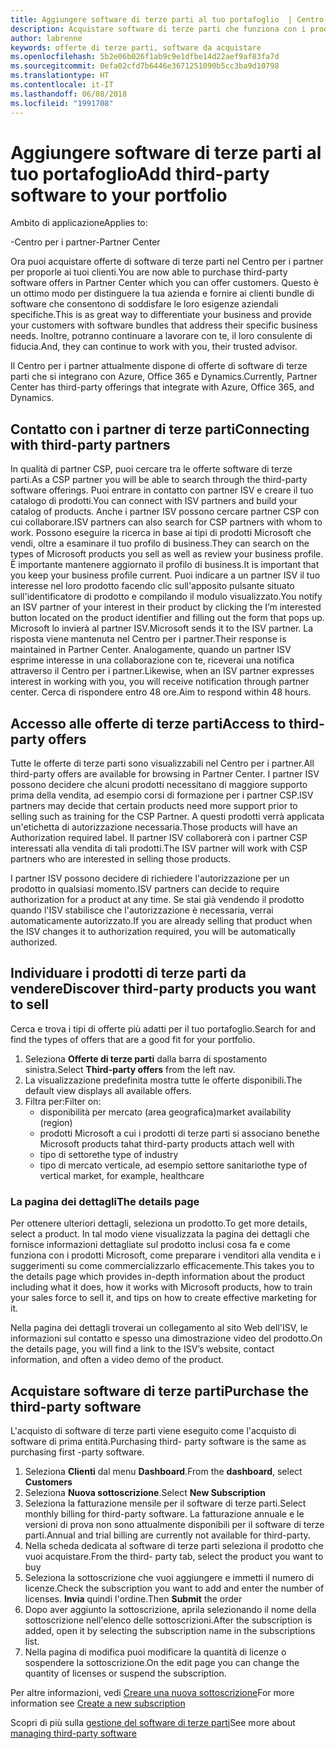 ```yaml
---
title: Aggiungere software di terze parti al tuo portafoglio  | Centro per i partner
description: Acquistare software di terze parti che funziona con i prodotti Microsoft
author: labrenne
keywords: offerte di terze parti, software da acquistare
ms.openlocfilehash: 5b2e06b026f1ab9c9e1dfbe14d22aef9af83fa7d
ms.sourcegitcommit: 0efa02cfd7b6446e3671251090b5cc3ba9d10798
ms.translationtype: HT
ms.contentlocale: it-IT
ms.lasthandoff: 06/08/2018
ms.locfileid: "1991708"
---
```

# <a name="add-third-party-software-to-your-portfolio"></a><span data-ttu-id="e91f0-104">Aggiungere software di terze parti al tuo portafoglio</span><span class="sxs-lookup"><span data-stu-id="e91f0-104">Add third-party software to your portfolio</span></span>

<span data-ttu-id="e91f0-105">Ambito di applicazione</span><span class="sxs-lookup"><span data-stu-id="e91f0-105">Applies to:</span></span>

<span data-ttu-id="e91f0-106">-Centro per i partner</span><span class="sxs-lookup"><span data-stu-id="e91f0-106">-Partner Center</span></span>

<span data-ttu-id="e91f0-107">Ora puoi acquistare offerte di software di terze parti nel Centro per i partner per proporle ai tuoi clienti.</span><span class="sxs-lookup"><span data-stu-id="e91f0-107">You are now able to purchase third-party software offers in Partner Center which you can offer customers.</span></span> <span data-ttu-id="e91f0-108">Questo è un ottimo modo per distinguere la tua azienda e fornire ai clienti bundle di software che consentono di soddisfare le loro esigenze aziendali specifiche.</span><span class="sxs-lookup"><span data-stu-id="e91f0-108">This is as great way to differentiate your business and provide your customers with software bundles that address their specific business needs.</span></span> <span data-ttu-id="e91f0-109">Inoltre, potranno continuare a lavorare con te, il loro consulente di fiducia.</span><span class="sxs-lookup"><span data-stu-id="e91f0-109">And, they can continue to work with you, their trusted advisor.</span></span>

<span data-ttu-id="e91f0-110">Il Centro per i partner attualmente dispone di offerte di software di terze parti che si integrano con Azure, Office 365 e Dynamics.</span><span class="sxs-lookup"><span data-stu-id="e91f0-110">Currently, Partner Center has third-party offerings that integrate with Azure, Office 365, and Dynamics.</span></span> 

## <a name="connecting-with-third-party-partners"></a><span data-ttu-id="e91f0-111">Contatto con i partner di terze parti</span><span class="sxs-lookup"><span data-stu-id="e91f0-111">Connecting with third-party partners</span></span>
 
<span data-ttu-id="e91f0-112">In qualità di partner CSP, puoi cercare tra le offerte software di terze parti.</span><span class="sxs-lookup"><span data-stu-id="e91f0-112">As a CSP partner you will be able to search through the third-party software offerings.</span></span> <span data-ttu-id="e91f0-113">Puoi entrare in contatto con partner ISV e creare il tuo catalogo di prodotti.</span><span class="sxs-lookup"><span data-stu-id="e91f0-113">You can connect with ISV partners and build your catalog of products.</span></span> <span data-ttu-id="e91f0-114">Anche i partner ISV possono cercare partner CSP con cui collaborare.</span><span class="sxs-lookup"><span data-stu-id="e91f0-114">ISV partners can also search for CSP partners with whom to work.</span></span> <span data-ttu-id="e91f0-115">Possono eseguire la ricerca in base ai tipi di prodotti Microsoft che vendi, oltre a esaminare il tuo profilo di business.</span><span class="sxs-lookup"><span data-stu-id="e91f0-115">They can search on the types of Microsoft products you sell as well as review your business profile.</span></span> <span data-ttu-id="e91f0-116">È importante mantenere aggiornato il profilo di business.</span><span class="sxs-lookup"><span data-stu-id="e91f0-116">It is important that you keep your business profile current.</span></span> <span data-ttu-id="e91f0-117">Puoi indicare a un partner ISV il tuo interesse nel loro prodotto facendo clic sull'apposito pulsante situato sull'identificatore di prodotto e compilando il modulo visualizzato.</span><span class="sxs-lookup"><span data-stu-id="e91f0-117">You notify an ISV partner of your interest in their product by clicking the I’m interested button located on the product identifier and filling out the form that pops up.</span></span> <span data-ttu-id="e91f0-118">Microsoft lo invierà al partner ISV.</span><span class="sxs-lookup"><span data-stu-id="e91f0-118">Microsoft sends it to the ISV partner.</span></span> <span data-ttu-id="e91f0-119">La risposta viene mantenuta nel Centro per i partner.</span><span class="sxs-lookup"><span data-stu-id="e91f0-119">Their response is maintained in Partner Center.</span></span> <span data-ttu-id="e91f0-120">Analogamente, quando un partner ISV esprime interesse in una collaborazione con te, riceverai una notifica attraverso il Centro per i partner.</span><span class="sxs-lookup"><span data-stu-id="e91f0-120">Likewise, when an ISV partner expresses interest in working with you, you will receive notification through partner center.</span></span> <span data-ttu-id="e91f0-121">Cerca di rispondere entro 48 ore.</span><span class="sxs-lookup"><span data-stu-id="e91f0-121">Aim to respond within 48 hours.</span></span>

## <a name="access-to-third-party-offers"></a><span data-ttu-id="e91f0-122">Accesso alle offerte di terze parti</span><span class="sxs-lookup"><span data-stu-id="e91f0-122">Access to third-party offers</span></span>

<span data-ttu-id="e91f0-123">Tutte le offerte di terze parti sono visualizzabili nel Centro per i partner.</span><span class="sxs-lookup"><span data-stu-id="e91f0-123">All third-party offers are available for browsing in Partner Center.</span></span> <span data-ttu-id="e91f0-124">I partner ISV possono decidere che alcuni prodotti necessitano di maggiore supporto prima della vendita, ad esempio corsi di formazione per i partner CSP.</span><span class="sxs-lookup"><span data-stu-id="e91f0-124">ISV partners may decide that certain products need more support prior to selling such as training for the CSP Partner.</span></span> <span data-ttu-id="e91f0-125">A questi prodotti verrà applicata un'etichetta di autorizzazione necessaria.</span><span class="sxs-lookup"><span data-stu-id="e91f0-125">Those products will have an Authorization required label.</span></span> <span data-ttu-id="e91f0-126">Il partner ISV collaborerà con i partner CSP interessati alla vendita di tali prodotti.</span><span class="sxs-lookup"><span data-stu-id="e91f0-126">The ISV partner will work with CSP partners who are interested in selling those products.</span></span> 

<span data-ttu-id="e91f0-127">I partner ISV possono decidere di richiedere l'autorizzazione per un prodotto in qualsiasi momento.</span><span class="sxs-lookup"><span data-stu-id="e91f0-127">ISV partners can decide to require authorization for a product at any time.</span></span> <span data-ttu-id="e91f0-128">Se stai già vendendo il prodotto quando l'ISV stabilisce che l'autorizzazione è necessaria, verrai automaticamente autorizzato.</span><span class="sxs-lookup"><span data-stu-id="e91f0-128">If you are already selling that product when the ISV changes it to authorization required, you will be automatically authorized.</span></span>

## <a name="discover-third-party-products-you-want-to-sell"></a><span data-ttu-id="e91f0-129">Individuare i prodotti di terze parti da vendere</span><span class="sxs-lookup"><span data-stu-id="e91f0-129">Discover third-party products you want to sell</span></span>

<span data-ttu-id="e91f0-130">Cerca e trova i tipi di offerte più adatti per il tuo portafoglio.</span><span class="sxs-lookup"><span data-stu-id="e91f0-130">Search for and find the types of offers that are a good fit for your portfolio.</span></span> 

1. <span data-ttu-id="e91f0-131">Seleziona **Offerte di terze parti** dalla barra di spostamento sinistra.</span><span class="sxs-lookup"><span data-stu-id="e91f0-131">Select **Third-party offers** from the left nav.</span></span>
2. <span data-ttu-id="e91f0-132">La visualizzazione predefinita mostra tutte le offerte disponibili.</span><span class="sxs-lookup"><span data-stu-id="e91f0-132">The default view displays all available offers.</span></span>
3. <span data-ttu-id="e91f0-133">Filtra per:</span><span class="sxs-lookup"><span data-stu-id="e91f0-133">Filter on:</span></span>
    - <span data-ttu-id="e91f0-134">disponibilità per mercato (area geografica)</span><span class="sxs-lookup"><span data-stu-id="e91f0-134">market availability (region)</span></span>
    - <span data-ttu-id="e91f0-135">prodotti Microsoft a cui i prodotti di terze parti si associano bene</span><span class="sxs-lookup"><span data-stu-id="e91f0-135">the Microsoft products tahat third-party products attach well with</span></span>
    - <span data-ttu-id="e91f0-136">tipo di settore</span><span class="sxs-lookup"><span data-stu-id="e91f0-136">the type of industry</span></span>
    - <span data-ttu-id="e91f0-137">tipo di mercato verticale, ad esempio settore sanitario</span><span class="sxs-lookup"><span data-stu-id="e91f0-137">the type of vertical market, for example, healthcare</span></span>

### <a name="the-details-page"></a><span data-ttu-id="e91f0-138">La pagina dei dettagli</span><span class="sxs-lookup"><span data-stu-id="e91f0-138">The details page</span></span>

<span data-ttu-id="e91f0-139">Per ottenere ulteriori dettagli, seleziona un prodotto.</span><span class="sxs-lookup"><span data-stu-id="e91f0-139">To get more details, select a product.</span></span> <span data-ttu-id="e91f0-140">In tal modo viene visualizzata la pagina dei dettagli che fornisce informazioni dettagliate sul prodotto inclusi cosa fa e come funziona con i prodotti Microsoft, come preparare i venditori alla vendita e i suggerimenti su come commercializzarlo efficacemente.</span><span class="sxs-lookup"><span data-stu-id="e91f0-140">This takes you to the details page which provides in-depth information about the product including what it does, how it works with Microsoft products, how to train your sales force to sell it, and tips on how to create effective marketing for it.</span></span>

<span data-ttu-id="e91f0-141">Nella pagina dei dettagli troverai un collegamento al sito Web dell'ISV, le informazioni sul contatto e spesso una dimostrazione video del prodotto.</span><span class="sxs-lookup"><span data-stu-id="e91f0-141">On the details page, you will find a link to the ISV’s website, contact information, and often a video demo of the product.</span></span> 

## <a name="purchase-the-third-party-software"></a><span data-ttu-id="e91f0-142">Acquistare software di terze parti</span><span class="sxs-lookup"><span data-stu-id="e91f0-142">Purchase the third-party software</span></span>

<span data-ttu-id="e91f0-143">L'acquisto di software di terze parti viene eseguito come l'acquisto di software di prima entità.</span><span class="sxs-lookup"><span data-stu-id="e91f0-143">Purchasing third- party software is the same as purchasing first -party software.</span></span> 

1. <span data-ttu-id="e91f0-144">Seleziona **Clienti** dal menu **Dashboard**.</span><span class="sxs-lookup"><span data-stu-id="e91f0-144">From the **dashboard**, select **Customers**</span></span>
2. <span data-ttu-id="e91f0-145">Seleziona **Nuova sottoscrizione**.</span><span class="sxs-lookup"><span data-stu-id="e91f0-145">Select **New Subscription**</span></span>
3. <span data-ttu-id="e91f0-146">Seleziona la fatturazione mensile per il software di terze parti.</span><span class="sxs-lookup"><span data-stu-id="e91f0-146">Select monthly billing for third-party software.</span></span> <span data-ttu-id="e91f0-147">La fatturazione annuale e le versioni di prova non sono attualmente disponibili per il software di terze parti.</span><span class="sxs-lookup"><span data-stu-id="e91f0-147">Annual and trial billing are currently not available for third-party.</span></span>
4. <span data-ttu-id="e91f0-148">Nella scheda dedicata al software di terze parti seleziona il prodotto che vuoi acquistare.</span><span class="sxs-lookup"><span data-stu-id="e91f0-148">From the third- party tab, select the product you want to buy</span></span>
5. <span data-ttu-id="e91f0-149">Seleziona la sottoscrizione che vuoi aggiungere e immetti il numero di licenze.</span><span class="sxs-lookup"><span data-stu-id="e91f0-149">Check the subscription you want to add and enter the number of licenses.</span></span> <span data-ttu-id="e91f0-150">**Invia** quindi l'ordine.</span><span class="sxs-lookup"><span data-stu-id="e91f0-150">Then **Submit** the order</span></span>
6. <span data-ttu-id="e91f0-151">Dopo aver aggiunto la sottoscrizione, aprila selezionando il nome della sottoscrizione nell'elenco delle sottoscrizioni.</span><span class="sxs-lookup"><span data-stu-id="e91f0-151">After the subscription is added, open it by selecting the subscription name in the subscriptions list.</span></span>
7. <span data-ttu-id="e91f0-152">Nella pagina di modifica puoi modificare la quantità di licenze o sospendere la sottoscrizione.</span><span class="sxs-lookup"><span data-stu-id="e91f0-152">On the edit page you can change the quantity of licenses or suspend the subscription.</span></span>

<span data-ttu-id="e91f0-153">Per altre informazioni, vedi [Creare una nuova sottoscrizione](create-a-new-subscription.md)</span><span class="sxs-lookup"><span data-stu-id="e91f0-153">For more information see [Create a new subscription](create-a-new-subscription.md)</span></span>

<span data-ttu-id="e91f0-154">Scopri di più sulla [gestione del software di terze parti](third-party-help.md)</span><span class="sxs-lookup"><span data-stu-id="e91f0-154">See more about [managing third-party software](third-party-help.md)</span></span>  